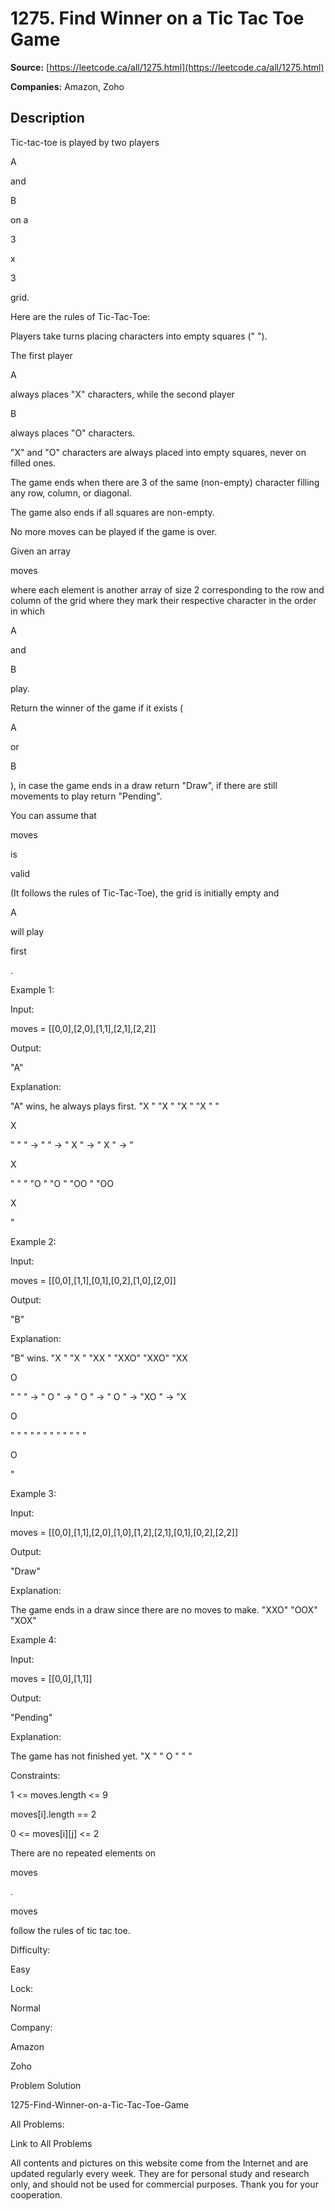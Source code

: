 # 1275. Find Winner on a Tic Tac Toe Game

**Source:** [https://leetcode.ca/all/1275.html](https://leetcode.ca/all/1275.html)

**Companies:** Amazon, Zoho

## Description

Tic-tac-toe is played by two players

A

and

B

on
            a

3

x

3

grid.

Here are the rules of Tic-Tac-Toe:

Players take turns placing characters into empty squares (" ").

The first player

A

always places "X" characters, while the second
                    player

B

always places "O" characters.

"X" and "O" characters are always placed into empty squares, never on filled
                    ones.

The game ends when there are 3 of the same (non-empty) character filling any
                    row, column, or diagonal.

The game also ends if all squares are non-empty.

No more moves can be played if the game is over.

Given an array

moves

where each element is another array of size 2
                corresponding to the row and column of the grid where they mark their respective
                character in the order in which

A

and

B

play.

Return the winner of the game if it exists (

A

or

B

), in case the
                game ends in a draw return "Draw", if there are still movements to play return
                "Pending".

You can assume that

moves

is

valid

(It
                follows the rules of Tic-Tac-Toe), the grid is initially empty and

A

will play

first

.

Example 1:

Input:

moves = [[0,0],[2,0],[1,1],[2,1],[2,2]]

Output:

"A"

Explanation:

"A" wins, he always plays first.
"X  "    "X  "    "X  "    "X  "    "

X

"
"   " -> "   " -> " X " -> " X " -> "

X

"
"   "    "O  "    "O  "    "OO "    "OO

X

"

Example 2:

Input:

moves = [[0,0],[1,1],[0,1],[0,2],[1,0],[2,0]]

Output:

"B"

Explanation:

"B" wins.
"X  "    "X  "    "XX "    "XXO"    "XXO"    "XX

O

"
"   " -> " O " -> " O " -> " O " -> "XO " -> "X

O

"
"   "    "   "    "   "    "   "    "   "    "

O

"

Example 3:

Input:

moves = [[0,0],[1,1],[2,0],[1,0],[1,2],[2,1],[0,1],[0,2],[2,2]]

Output:

"Draw"

Explanation:

The game ends in a draw since there are no moves to make.
"XXO"
"OOX"
"XOX"

Example 4:

Input:

moves = [[0,0],[1,1]]

Output:

"Pending"

Explanation:

The game has not finished yet.
"X  "
" O "
"   "

Constraints:

1 <= moves.length <= 9

moves[i].length == 2

0 <= moves[i][j] <= 2

There are no repeated elements on

moves

.

moves

follow the rules of tic tac toe.

Difficulty:

Easy

Lock:

Normal

Company:

Amazon

Zoho

Problem Solution

1275-Find-Winner-on-a-Tic-Tac-Toe-Game

All Problems:

Link to All Problems

All contents and pictures on this website come from the Internet and are updated regularly every week. They are for personal study and research only, and should not be used for commercial purposes. Thank you for your cooperation.

